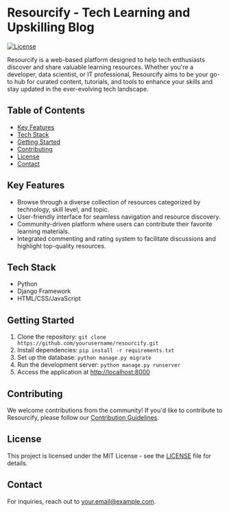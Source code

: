 # Resourcify - Tech Learning and Upskilling Blog

[![License](https://img.shields.io/badge/license-MIT-blue.svg)](LICENSE)

Resourcify is a web-based platform designed to help tech enthusiasts discover and share valuable learning resources. Whether you're a developer, data scientist, or IT professional, Resourcify aims to be your go-to hub for curated content, tutorials, and tools to enhance your skills and stay updated in the ever-evolving tech landscape.

## Table of Contents
- [Key Features](#key-features)
- [Tech Stack](#tech-stack)
- [Getting Started](#getting-started)
- [Contributing](#contributing)
- [License](#license)
- [Contact](#contact)

## Key Features
- Browse through a diverse collection of resources categorized by technology, skill level, and topic.
- User-friendly interface for seamless navigation and resource discovery.
- Community-driven platform where users can contribute their favorite learning materials.
- Integrated commenting and rating system to facilitate discussions and highlight top-quality resources.

## Tech Stack
- Python
- Django Framework
- HTML/CSS/JavaScript

## Getting Started
1. Clone the repository: `git clone https://github.com/yourusername/resourcify.git`
2. Install dependencies: `pip install -r requirements.txt`
3. Set up the database: `python manage.py migrate`
4. Run the development server: `python manage.py runserver`
5. Access the application at [http://localhost:8000](http://localhost:8000)

## Contributing
We welcome contributions from the community! If you'd like to contribute to Resourcify, please follow our [Contribution Guidelines](CONTRIBUTING.md).

## License
This project is licensed under the MIT License - see the [LICENSE](LICENSE) file for details.

## Contact
For inquiries, reach out to [your.email@example.com](mailto:your.email@example.com).
